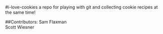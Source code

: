 #i-love-cookies
a repo for playing with git and collecting cookie recipes at the same time!

##Contributors:
Sam Flaxman  
Scott Wiesner